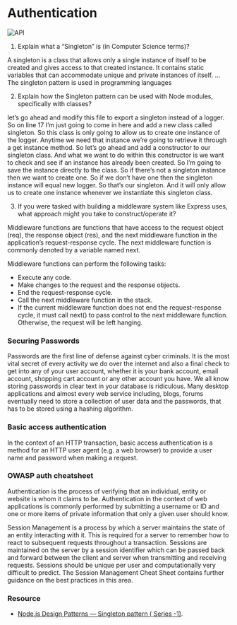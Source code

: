 # Authentication

![API](https://nordicapis.com/wp-content/uploads/Building-a-RESTful-API-Using-Node.JS-and-MongoDB.png)

1. Explain what a “Singleton” is (in Computer Science terms)?

A singleton is a class that allows only a single instance of itself to be created and gives access to that created instance. It contains static variables that can accommodate unique and private instances of itself. ... The singleton pattern is used in programming languages

2. Explain how the Singleton pattern can be used with Node modules, specifically with classes?


 let’s go ahead and modify this file to export a singleton instead of a logger. So on line 17 I’m just going to come in here and add a new class called singleton. So this class is only going to allow us to create one instance of the logger. Anytime we need that instance we’re going to retrieve it through a get instance method.
So let’s go ahead and add a constructor to our singleton class. And what we want to do within this constructor is we want to check and see if an instance has already been created. So I’m going to save the instance directly to the class. So if there’s not a singleton instance then we want to create one. So if we don’t have one then the singleton instance will equal new logger. So that’s our singleton. And it will only allow us to create one instance whenever we instantiate this singleton class.



3. If you were tasked with building a middleware system like Express uses, what approach might you take to construct/operate it?

Middleware functions are functions that have access to the request object (req), the response object (res), and the next middleware function in the application’s request-response cycle. The next middleware function is commonly denoted by a variable named next.

Middleware functions can perform the following tasks:

* Execute any code.
* Make changes to the request and the response objects.
* End the request-response cycle.
* Call the next middleware function in the stack.
* If the current middleware function does not end the request-response cycle, it must call next() to pass control to the next middleware function. Otherwise, the request will be left hanging.


### Securing Passwords 
Passwords are the first line of defense against cyber criminals. It is the most vital secret of every activity we do over the internet and also a final check to get into any of your user account, whether it is your bank account, email account, shopping cart account or any other account you have.
We all know storing passwords in clear text in your database is ridiculous. Many desktop applications and almost every web service including, blogs, forums eventually need to store a collection of user data and the passwords, that has to be stored using a hashing algorithm.

### Basic access authentication
In the context of an HTTP transaction, basic access authentication is a method for an HTTP user agent (e.g. a web browser) to provide a user name and password when making a request.

### OWASP auth cheatsheet
Authentication is the process of verifying that an individual, entity or website is whom it claims to be. Authentication in the context of web applications is commonly performed by submitting a username or ID and one or more items of private information that only a given user should know.

Session Management is a process by which a server maintains the state of an entity interacting with it. This is required for a server to remember how to react to subsequent requests throughout a transaction. Sessions are maintained on the server by a session identifier which can be passed back and forward between the client and server when transmitting and receiving requests. Sessions should be unique per user and computationally very difficult to predict. The Session Management Cheat Sheet contains further guidance on the best practices in this area.




### Resource
* [Node.js Design Patterns — Singleton pattern ( Series -1)](https://medium.com/@maheshkumawat_83392/node-js-design-patterns-singleton-pattern-series-1-1e0ab71e3edf).
